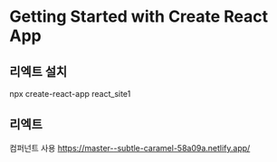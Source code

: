 # Getting Started with Create React App

## 리엑트 설치

npx create-react-app react_site1

## 리엑트

컴퍼넌트 사용
https://master--subtle-caramel-58a09a.netlify.app/
